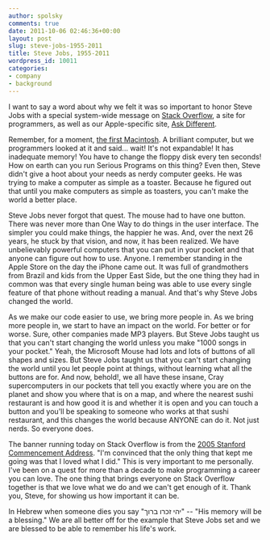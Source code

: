 ```yaml
---
author: spolsky
comments: true
date: 2011-10-06 02:46:36+00:00
layout: post
slug: steve-jobs-1955-2011
title: Steve Jobs, 1955-2011
wordpress_id: 10011
categories:
- company
- background
---
```


I want to say a word about why we felt it was so important to honor Steve Jobs with a special system-wide message on [Stack Overflow](http://stackoverflow.com/), a site for programmers, as well as our Apple-specific site, [Ask Different](http://apple.stackexchange.com).





Remember, for a moment, [the first Macintosh](http://en.wikipedia.org/wiki/Macintosh_128K).  A brilliant computer, but we programmers looked at it and said... wait! It's not expandable! It has inadequate memory! You have to change the floppy disk every ten seconds! How on earth can you run Serious Programs on this thing? Even then, Steve didn't give a hoot about your needs as nerdy computer geeks. He was trying to make a computer as simple as a toaster. Because he figured out that until you make computers as simple as toasters, you can't make the world a better place.





Steve Jobs never forgot that quest. The mouse had to have one button. There was never more than One Way to do things in the user interface. The simpler you could make things, the happier he was. And, over the next 26 years, he stuck by that vision, and now, it has been realized. We have unbelievably powerful computers that you can put in your pocket and that anyone can figure out how to use. Anyone. I remember standing in the Apple Store on the day the iPhone came out. It was full of grandmothers from Brazil and kids from the Upper East Side, but the one thing they had in common was that every single human being was able to use every single feature of that phone without reading a manual. And that's why Steve Jobs changed the world.





As we make our code easier to use, we bring more people in. As we bring more people in, we start to have an impact on the world. For better or for worse. Sure, other companies made MP3 players. But Steve Jobs taught us that you can't start changing the world unless you make "1000 songs in your pocket." Yeah, the Microsoft Mouse had lots and lots of buttons of all shapes and sizes. But Steve Jobs taught us that you can't start changing the world until you let people point at things, without learning what all the buttons are for. And now, behold!, we all have these insane, Cray supercomputers in our pockets that tell you exactly where you are on the planet and show you where that is on a map, and where the nearest sushi restaurant is and how good it is and whether it is open and you can touch a button and you'll be speaking to someone who works at that sushi restaurant, and this changes the world because ANYONE can do it. Not just nerds. So everyone does.





The banner running today on Stack Overflow is from the [2005 Stanford Commencement Address](http://news.stanford.edu/news/2005/june15/jobs-061505.html). "I'm convinced that the only thing that kept me going was that I loved what I did." This is very important to me personally. I've been on a quest for more than a decade to make programming a career you can love. The one thing that brings everyone on Stack Overflow together is that we love what we do and we can't get enough of it. Thank you, Steve, for showing us how important it can be.





In Hebrew when someone dies you say "יהי זכרו ברוך" -- "His memory will be a blessing." We are all better off for the example that Steve Jobs set and we are blessed to be able to remember his life's work.
